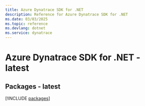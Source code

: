 ```yaml
---
title: Azure Dynatrace SDK for .NET
description: Reference for Azure Dynatrace SDK for .NET
ms.date: 03/03/2025
ms.topic: reference
ms.devlang: dotnet
ms.service: dynatrace
---
```

# Azure Dynatrace SDK for .NET - latest
## Packages - latest
[!INCLUDE [packages](dynatrace-index.md)]